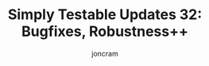 ---
layout: default
title: "Simply Testable Updates 32: Bugfixes, Robustness++"
author: joncram
newsletter:
    issue_number: 32nd
    url: https://us5.campaign-archive2.com/?u=ac75e33d993d2b502e333ddd0&amp;id=3956968029
    closing_sentence: Expect the next newsletter in a week from now on March 27.
    highlights:
        - Many bugs fixed
        - Tools put in place on the worker applications to re-queue stalled and failed tests
---